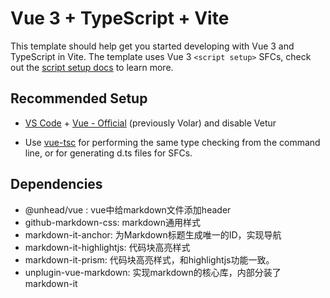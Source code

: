 # Vue 3 + TypeScript + Vite

This template should help get you started developing with Vue 3 and TypeScript in Vite. The template uses Vue 3 `<script setup>` SFCs, check out the [script setup docs](https://v3.vuejs.org/api/sfc-script-setup.html#sfc-script-setup) to learn more.

## Recommended Setup

- [VS Code](https://code.visualstudio.com/) + [Vue - Official](https://marketplace.visualstudio.com/items?itemName=Vue.volar) (previously Volar) and disable Vetur

- Use [vue-tsc](https://github.com/vuejs/language-tools/tree/master/packages/tsc) for performing the same type checking from the command line, or for generating d.ts files for SFCs.


## Dependencies

- @unhead/vue : vue中给markdown文件添加header
- github-markdown-css: markdown通用样式
- markdown-it-anchor: 为Markdown标题生成唯一的ID，实现导航
- markdown-it-highlightjs: 代码块高亮样式
- markdown-it-prism: 代码块高亮样式，和highlightjs功能一致。
- unplugin-vue-markdown: 实现markdown的核心库，内部分装了markdown-it

